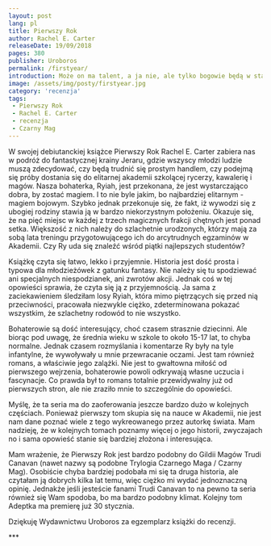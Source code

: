 ```yaml
---
layout: post
lang: pl
title: Pierwszy Rok
author: Rachel E. Carter
releaseDate: 19/09/2018
pages: 380
publisher: Uroboros
permalink: /firstyear/
introduction: Może on ma talent, a ja nie, ale tylko bogowie będą w stanie mnie powstrzymać.
image: /assets/img/posty/firstyear.jpg
category: 'recenzja'
tags:
 - Pierwszy Rok
 - Rachel E. Carter
 - recenzja
 - Czarny Mag
---
```



  W swojej debiutanckiej książce Pierwszy Rok Rachel E. Carter zabiera nas w podróż do fantastycznej krainy Jeraru, gdzie wszyscy młodzi ludzie muszą zdecydować, czy będą trudnić się prostym handlem, czy podejmą się próby dostania się do elitarnej akademii szkolącej rycerzy, kawalerię i magów. Nasza bohaterka, Ryiah, jest przekonana, że jest wystarczająco dobra, by zostać magiem. I to nie byle jakim, bo najbardziej elitarnym - magiem bojowym. Szybko jednak przekonuje się, że fakt, iż wywodzi się z ubogiej rodziny stawia ją w bardzo niekorzystnym położeniu. Okazuje się, że na pięć miejsc w każdej z trzech magicznych frakcji chętnych jest ponad setka. Większość z nich należy do szlachetnie urodzonych, którzy mają za sobą lata treningu przygotowującego ich do arcytrudnych egzaminów w Akademii. Czy Ry uda się znaleźć wśród piątki najlepszych studentów?

  Książkę czyta się łatwo, lekko i przyjemnie. Historia jest dość prosta i typowa dla młodzieżówek z gatunku fantasy. Nie należy się tu spodziewać ani specjalnych niespodzianek, ani zwrotów akcji. Jednak coś w tej opowieści sprawia, że czyta się  ją z przyjemnością. Ja sama z zaciekawieniem śledziłam losy Ryiah, która mimo piętrzących się przed nią przeciwności, pracowała niezwykle ciężko, zdeterminowana pokazać wszystkim, że szlachetny rodowód to nie wszystko.

  Bohaterowie są dość interesujący, choć czasem strasznie dziecinni. Ale biorąc pod uwagę, że średnia wieku w szkole to około 15-17 lat, to chyba normalne. Jednak czasem rozmyślania i komentarze Ry były na tyle infantylne, że wywoływały u mnie przewracanie oczami. Jest tam również romans, a właściwie jego zalążki. Nie jest to gwałtowna miłość od pierwszego wejrzenia, bohaterowie powoli odkrywają własne uczucia i fascynacje. Co prawda był to romans totalnie przewidywalny już od pierwszych stron, ale nie zraziło mnie to szczególnie do opowieści.

  Myślę, że ta seria ma do zaoferowania jeszcze bardzo dużo w kolejnych częściach. Ponieważ pierwszy tom skupia się na nauce w Akademii, nie jest nam dane poznać wiele z tego wykreowanego przez autorkę świata. Mam nadzieję, że w kolejnych tomach poznamy więcej o jego historii, zwyczajach no i sama opowieść stanie się bardziej złożona i interesująca.

  Mam wrażenie, że Pierwszy Rok jest bardzo podobny do Gildii Magów Trudi Canavan (nawet nazwy są podobne Trylogia Czarnego Maga / Czarny Mag). Osobiście chyba bardziej podobała mi się ta druga historia, ale czytałam ją dobrych kilka lat temu, więc ciężko mi wydać jednoznaczną opinię. Jednakże jeśli jesteście fanami Trudi Canavan to na pewno ta seria również się Wam spodoba, bo ma bardzo podobny klimat. Kolejny tom Adeptka ma premierę już 30 stycznia.

  Dziękuję Wydawnictwu Uroboros za egzemplarz książki do recenzji.



 \*\*\*
